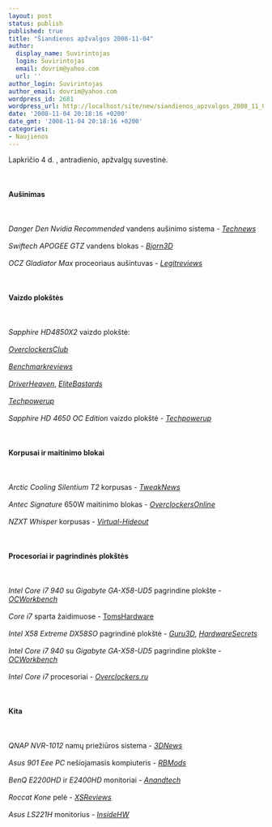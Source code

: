 ```yaml
---
layout: post
status: publish
published: true
title: "Šiandienos apžvalgos 2008-11-04"
author:
  display_name: Suvirintojas
  login: Suvirintojas
  email: dovrim@yahoo.com
  url: ''
author_login: Suvirintojas
author_email: dovrim@yahoo.com
wordpress_id: 2681
wordpress_url: http://localhost/site/new/siandienos_apzvalgos_2008_11_04/
date: '2008-11-04 20:18:16 +0200'
date_gmt: '2008-11-04 20:18:16 +0200'
categories:
- Naujienos
---
```

<p>Lapkričio 4 d. , antradienio, apžvalgų suvestinė.<br />
<br><br />
<br><b>Aušinimas</b><br />
<br><br />
<br><i>Danger Den Nvidia Recommended</i> vandens aušinimo sistema - <a class="ns" href="http://www.technews.lt/?id=Kas&Id=2639"><i>Technews</i></a><br />
<br><i>Swiftech APOGEE GTZ</i> vandens blokas - <a class="ns" href="http://bjorn3d.com/read.php?cID=1364"><i>Bjorn3D</i></a><br />
<br><i>OCZ Gladiator Max</i> proceoriaus aušintuvas - <a class="ns" href="http://www.legitreviews.com/article/821/1/"><i>Legitreviews</i></a><br />
<br><br />
<br><b>Vaizdo plokštės</b><br />
<br><br />
<br><i>Sapphire HD4850X2</i> vaizdo plokštė:<br />
<br><a class="ns" href="http://www.overclockersclub.com/reviews/sapphire_4850x2/"><i>OverclockersClub</i></a><br />
<br><a class="ns" href="http://benchmarkreviews.com/index.php?option=com_content&task=view&id=244&Itemid=1"><i>Benchmarkreviews</i></a><br />
<br><a class="ns" href="http://www.driverheaven.net/reviews.php?reviewid=657"><i>DriverHeaven</i></a>, <a class="ns" href="http://www.elitebastards.com/cms/index.php?option=com_content&task=view&id=633&Itemid=27"><i>EliteBastards</i></a><br />
<br><a class="ns" href="http://www.techpowerup.com/reviews/Sapphire/HD_4850_X2/"><i>Techpowerup</i></a><br />
<br><i>Sapphire HD 4650 OC Edition</i> vaizdo plokštė - <a class="ns" href="http://www.techpowerup.com/reviews/Sapphire/HD_4650_OC/"><i>Techpowerup</i></a><br />
<br><br />
<br><b>Korpusai ir maitinimo blokai</b><br />
<br><br />
<br><i>Arctic Cooling Silentium T2</i> korpusas - <a class="ns" href="http://www.tweaknews.net/reviews/arctic_cooling_silentium_t2/"><i>TweakNews</i></a><br />
<br><i>Antec Signature</i> 650W maitinimo blokas - <a class="ns" href="http://www.overclockersonline.net/?page=articles&num=2101"><i>OverclockersOnline</i></a><br />
<br><i>NZXT Whisper</i> korpusas - <a class="ns" href="http://www.virtual-hideout.net/reviews/NZXT_Whisper/index.shtml"><i>Virtual-Hideout</i></a><br />
<br><br />
<br><b>Procesoriai ir pagrindinės plokštės</b><br />
<br><br />
<br><i>Intel Core i7 940</i> su <i>Gigabyte GA-X58-UD5</i> pagrindine plokšte - <a class="ns" href="http://my.ocworkbench.com/2008/gigabyte/GA-EX58-UD5/g1.htm"><i>OCWorkbench</i></a><br />
<br><i>Core i7</i> sparta žaidimuose - <a class="ns" href="http://www.tomshardware.com/reviews/core-i7-gaming,2061.html">TomsHardware</a><br />
<br><i>Intel X58 Extreme DX58SO</i> pagrindinė plokštė - <a class="ns" href="http://guru3d.com/article/intel-x58-extreme-dx58so-motherboard-review/"><i>Guru3D</i></a>, <a class="ns" href="http://www.hardwaresecrets.com/article/643"><i>HardwareSecrets</i></a><br />
<br><i>Intel Core i7 940</i> su <i>Gigabyte GA-X58-UD5</i> pagrindine plokšte - <a class="ns" href="http://my.ocworkbench.com/2008/gigabyte/GA-EX58-UD5/g1.htm"><i>OCWorkbench</i></a><br />
<br><i>Intel Core i7</i> procesoriai - <a class="ns" href="http://www.overclockers.ru/lab/30896.shtml"><i>Overclockers.ru</i></a><br />
<br><br />
<br><b>Kita</b><br />
<br><br />
<br><i>QNAP NVR-1012</i> namų priežiūros sistema - <a class="ns" href="http://www.3dnews.ru/storage/qnap_nvr1012/"><i>3DNews</i></a><br />
<br><i>Asus 901 Eee PC</i> nešiojamasis kompiuteris - <a class="ns" href="http://www.rbmods.com/Articles/Asus/Eee_901/1.php"><i>RBMods</i></a><br />
<br><i>BenQ E2200HD</i> ir <i>E2400HD</i> monitoriai - <a class="ns" href="http://www.anandtech.com/displays/showdoc.aspx?i=3449"><i>Anandtech</i></a><br />
<br><i>Roccat Kone</i> pelė - <a class="ns" href="http://www.xsreviews.co.uk/reviews/peripherals/roccat-kone/"><i>XSReviews</i></a><br />
<br><i>Asus LS221H</i> monitorius - <a class="ns" href="http://www.insidehw.com/Reviews/Displays/Asus-LS221H.html"><i>InsideHW</i></a><br />
<br><br />
<br><br />
<br></p>
